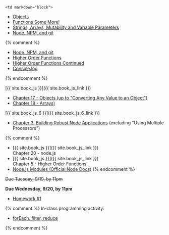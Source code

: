 	<td markdown="block">
* [Objects](slides/js/js-objects.html)
* [Functions Some More!](slides/js/js-functions-addendum.html)
* [Strings, Arrays, Mutability and Variable Parameters](slides/js/js-strings-arrays.html)
* [Node, NPM, and git](slides/js/js-node-npm-debug-git.html)

{% comment %}
* [Node, NPM, and git](slides/02/node-npm-debug-git.html)
* [Higher Order Functions](slides/02/higher-order-functions.html) 
* [Higher Order Functions Continued](slides/04/higher-order-functions-continued.html) 
* [Console.log](slides/02/questions-log.html)

{% endcomment %}

</td>
	<td markdown="block">


[{{ site.book_js }}]({{ site.book_js_link }})

* [Chapter 17 - Objects (up to "Converting Any Value to an Object")](http://speakingjs.com/es5/ch17.html)
* [Chapter 18 - Arrays)](http://speakingjs.com/es5/ch18.html)

[{{ site.book_js_6 }}]({{ site.book_js_6_link }})

* [Chapter 3. Building Robust Node Applications](http://chimera.labs.oreilly.com/books/1234000001808/ch03.html) (excluding "Using Multiple Processors")

{% comment %}
* [{{ site.book_js }}]({{ site.book_js_link }}) <br> Chapter 20 - node.js
* [{{ site.book_js }}]({{ site.book_js_link }}) <br> Chapter 5 - Higher Order Functions
* [Node.js Modules (Official Node Docs)](https://nodejs.org/api/modules.html)
{% endcomment %}

</td>
	<td markdown="block">

<strike>Due Tuesday, 9/19, by 11pm</strike>

__Due Wednesday, 9/20, by 11pm__

* [Homework #1](homework/01.html) 


{% comment %}
In-class programming activity:

* [forEach, filter, reduce](https://docs.google.com/a/nyu.edu/forms/d/e/1FAIpQLSfvbcstf1-IKNVD-YFK77X_zr4ph3f8dYLlo1jBwdNswTwVaQ/viewform)

{% endcomment %}
<!--
* [](assignments/.html)
-->
</td>
